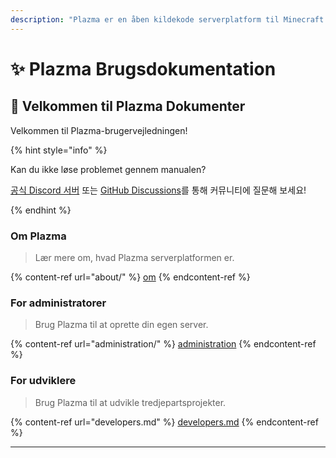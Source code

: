 ```yaml
---
description: "Plazma er en åben kildekode serverplatform til Minecraft: Java Edition, der tilføjer eksperimentel optimering baseret på papir og tilpasningsmuligheder af flere spilfunktioner."
---
```


# ✨ Plazma Brugsdokumentation

## 👋 Velkommen til Plazma Dokumenter

Velkommen til Plazma-brugervejledningen!

{% hint style="info" %}

Kan du ikke løse problemet gennem manualen?

[공식 Discord 서버](https://discord.gg/MmfC52K8A8) 또는 [GitHub Discussions](https://github.com/PlazmaMC/PlazmaBukkit/discussions)를 통해 커뮤니티에 질문해 보세요!

{% endhint %}

### Om Plazma

> Lær mere om, hvad Plazma serverplatformen er.

{% content-ref url="about/" %}
[om](about/)
{% endcontent-ref %}

### For administratorer

> Brug Plazma til at oprette din egen server.

{% content-ref url="administration/" %}
[administration](administration/)
{% endcontent-ref %}

### For udviklere

> Brug Plazma til at udvikle tredjepartsprojekter.

{% content-ref url="developers.md" %}
[developers.md](developers.md)
{% endcontent-ref %}

***
